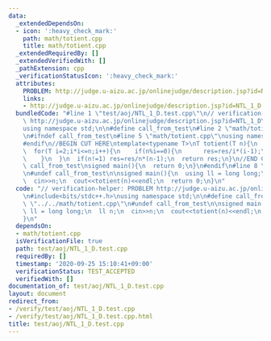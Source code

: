 ```yaml
---
data:
  _extendedDependsOn:
  - icon: ':heavy_check_mark:'
    path: math/totient.cpp
    title: math/totient.cpp
  _extendedRequiredBy: []
  _extendedVerifiedWith: []
  _pathExtension: cpp
  _verificationStatusIcon: ':heavy_check_mark:'
  attributes:
    PROBLEM: http://judge.u-aizu.ac.jp/onlinejudge/description.jsp?id=NTL_1_D
    links:
    - http://judge.u-aizu.ac.jp/onlinejudge/description.jsp?id=NTL_1_D
  bundledCode: "#line 1 \"test/aoj/NTL_1_D.test.cpp\"\n// verification-helper: PROBLEM\
    \ http://judge.u-aizu.ac.jp/onlinejudge/description.jsp?id=NTL_1_D\n\n#include<bits/stdc++.h>\n\
    using namespace std;\n\n#define call_from_test\n#line 2 \"math/totient.cpp\"\n\
    \n#ifndef call_from_test\n#line 5 \"math/totient.cpp\"\nusing namespace std;\n\
    #endif\n//BEGIN CUT HERE\ntemplate<typename T>\nT totient(T n){\n  T res=n;\n\
    \  for(T i=2;i*i<=n;i++){\n    if(n%i==0){\n      res=res/i*(i-1);\n      for(;n%i==0;n/=i);\n\
    \    }\n  }\n  if(n!=1) res=res/n*(n-1);\n  return res;\n}\n//END CUT HERE\n#ifndef\
    \ call_from_test\nsigned main(){\n  return 0;\n}\n#endif\n#line 8 \"test/aoj/NTL_1_D.test.cpp\"\
    \n#undef call_from_test\n\nsigned main(){\n  using ll = long long;\n  ll n;\n\
    \  cin>>n;\n  cout<<totient(n)<<endl;\n  return 0;\n}\n"
  code: "// verification-helper: PROBLEM http://judge.u-aizu.ac.jp/onlinejudge/description.jsp?id=NTL_1_D\n\
    \n#include<bits/stdc++.h>\nusing namespace std;\n\n#define call_from_test\n#include\
    \ \"../../math/totient.cpp\"\n#undef call_from_test\n\nsigned main(){\n  using\
    \ ll = long long;\n  ll n;\n  cin>>n;\n  cout<<totient(n)<<endl;\n  return 0;\n\
    }\n"
  dependsOn:
  - math/totient.cpp
  isVerificationFile: true
  path: test/aoj/NTL_1_D.test.cpp
  requiredBy: []
  timestamp: '2020-09-25 15:10:41+09:00'
  verificationStatus: TEST_ACCEPTED
  verifiedWith: []
documentation_of: test/aoj/NTL_1_D.test.cpp
layout: document
redirect_from:
- /verify/test/aoj/NTL_1_D.test.cpp
- /verify/test/aoj/NTL_1_D.test.cpp.html
title: test/aoj/NTL_1_D.test.cpp
---
```

